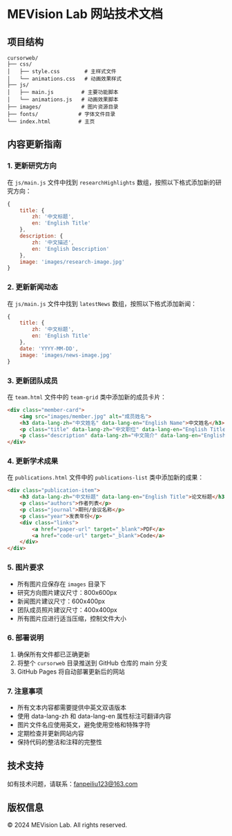 # MEVision Lab 网站技术文档

## 项目结构
```
cursorweb/
├── css/
│   ├── style.css        # 主样式文件
│   └── animations.css   # 动画效果样式
├── js/
│   ├── main.js         # 主要功能脚本
│   └── animations.js   # 动画效果脚本
├── images/             # 图片资源目录
├── fonts/             # 字体文件目录
└── index.html         # 主页
```

## 内容更新指南

### 1. 更新研究方向
在 `js/main.js` 文件中找到 `researchHighlights` 数组，按照以下格式添加新的研究方向：

```javascript
{
    title: {
        zh: '中文标题',
        en: 'English Title'
    },
    description: {
        zh: '中文描述',
        en: 'English Description'
    },
    image: 'images/research-image.jpg'
}
```

### 2. 更新新闻动态
在 `js/main.js` 文件中找到 `latestNews` 数组，按照以下格式添加新闻：

```javascript
{
    title: {
        zh: '中文标题',
        en: 'English Title'
    },
    date: 'YYYY-MM-DD',
    image: 'images/news-image.jpg'
}
```

### 3. 更新团队成员
在 `team.html` 文件中的 `team-grid` 类中添加新的成员卡片：

```html
<div class="member-card">
    <img src="images/member.jpg" alt="成员姓名">
    <h3 data-lang-zh="中文姓名" data-lang-en="English Name">中文姓名</h3>
    <p class="title" data-lang-zh="中文职位" data-lang-en="English Title">中文职位</p>
    <p class="description" data-lang-zh="中文简介" data-lang-en="English Introduction">中文简介</p>
</div>
```

### 4. 更新学术成果
在 `publications.html` 文件中的 `publications-list` 类中添加新的成果：

```html
<div class="publication-item">
    <h3 data-lang-zh="中文标题" data-lang-en="English Title">论文标题</h3>
    <p class="authors">作者列表</p>
    <p class="journal">期刊/会议名称</p>
    <p class="year">发表年份</p>
    <div class="links">
        <a href="paper-url" target="_blank">PDF</a>
        <a href="code-url" target="_blank">Code</a>
    </div>
</div>
```

### 5. 图片要求
- 所有图片应保存在 `images` 目录下
- 研究方向图片建议尺寸：800x600px
- 新闻图片建议尺寸：600x400px
- 团队成员照片建议尺寸：400x400px
- 所有图片应进行适当压缩，控制文件大小

### 6. 部署说明
1. 确保所有文件都已正确更新
2. 将整个 `cursorweb` 目录推送到 GitHub 仓库的 main 分支
3. GitHub Pages 将自动部署更新后的网站

### 7. 注意事项
- 所有文本内容都需要提供中英文双语版本
- 使用 data-lang-zh 和 data-lang-en 属性标注可翻译内容
- 图片文件名应使用英文，避免使用空格和特殊字符
- 定期检查并更新网站内容
- 保持代码的整洁和注释的完整性

## 技术支持
如有技术问题，请联系：[fanpeiliu123@163.com](mailto:fanpeiliu123@163.com)

## 版权信息
© 2024 MEVision Lab. All rights reserved. 